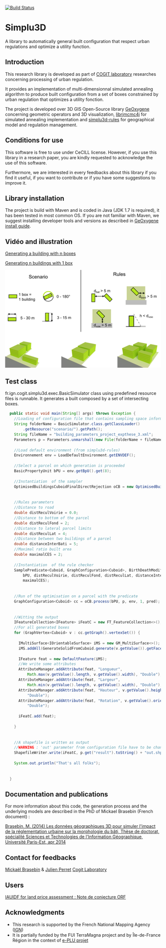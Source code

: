 [![Build Status](https://travis-ci.org/IGNF/simplu3D.svg?branch=master)](https://travis-ci.org/IGNF/simplu3D)

Simplu3D
============

A library to automatically general built configuration that respect urban regulations and optimize a utility function.


Introduction
---------------------

This research library is developed as part of [COGIT laboratory](http://recherche.ign.fr/labos/cogit/accueilCOGIT.php) researches concerning processing of urban regulation. 

It provides an implementation of multi-dimensionnal simulated annealing algorithm to produce built configuration from a set of boxes constrained by urban regulation that optimizes a utility fonction. 

The project is developed over 3D GIS Open-Source library [GeOxygene](http://oxygene-project.sourceforge.net) concerning geometric operators and 3D visualization, [librjmcmc4j](https://github.com/IGNF/librjmcmc4j) for simulated annealing implementation and [simplu3d-rules](https://github.com/IGNF/simplu3d-rules) for geographical model and regulation management.

Conditions for use
---------------------
This software is free to use under CeCILL license. However, if you use this library in a research paper, you are kindly requested to acknowledge the use of this software.

Furthermore, we are interested in every feedbacks about this library if you find it useful, if you want to contribute or if you have some suggestions to improve it.

Library installation
---------------------
The project is build with Maven and is coded in Java (JDK 1.7 is required), it has been tested in most common OS. If you are not familiar with Maven, we suggest installing developer tools and versions as described in [GeOxygene install guide](http://oxygene-project.sourceforge.net/documentation/developer/install.html).

Vidéo and illustration
---------------------
[Generating a building with n boxes](https://www.youtube.com/watch?v=dH9woKexsVw)

[Generating n buildings with 1 box](https://www.youtube.com/watch?v=LwsPW0rcB44)

![Different generations with various parcels](https://github.com/IGNF/simplu3D/blob/master/readme_images/simParc.png)

Test class
---------------------
fr.ign.cogit.simplu3d.exec.BasicSimulator class using predefined resource  files is runnable. It generates a built composed by a set of intersecting boxes.

```Java
  public static void main(String[] args) throws Exception {
    //Loading of configuration file that contains sampling space information and simulated annealing configuration 
    String folderName = BasicSimulator.class.getClassLoader()
        .getResource("scenario/").getPath();
    String fileName = "building_parameters_project_expthese_3.xml";
    Parameters p = Parameters.unmarshall(new File(folderName + fileName));

    //Load default environment (from simplu3d-rules)
    Environnement env = LoadDefaultEnvironment.getENVDEF();

    //Select a parcel on which generation is proceeded
    BasicPropertyUnit bPU = env.getBpU().get(8);

    //Instantiation  of the sampler
    OptimisedBuildingsCuboidFinalDirectRejection oCB = new OptimisedBuildingsCuboidFinalDirectRejection();

    
    //Rules parameters
    //Distance to road
    double distReculVoirie = 0.0;
    //Distance to bottom of the parcel
    double distReculFond = 2;
    //Distance to lateral parcel limits
    double distReculLat = 4;
    //Distance between two buildings of a parcel
    double distanceInterBati = 5;
    //Maximal ratio built area
    double maximalCES = 2;

    //Instantiation  of the rule checker 
    SamplePredicate<Cuboid, GraphConfiguration<Cuboid>, BirthDeathModification<Cuboid>> pred = new SamplePredicate<>(
        bPU, distReculVoirie, distReculFond, distReculLat, distanceInterBati,
        maximalCES);

  
    //Run of the optimisation on a parcel with the predicate
    GraphConfiguration<Cuboid> cc = oCB.process(bPU, p, env, 1, pred);

    
    //Witting the output
    IFeatureCollection<IFeature> iFeatC = new FT_FeatureCollection<>();
    //For all generated boxes
    for (GraphVertex<Cuboid> v : cc.getGraph().vertexSet()) {

      IMultiSurface<IOrientableSurface> iMS = new GM_MultiSurface<>();
      iMS.addAll(GenerateSolidFromCuboid.generate(v.getValue()).getFacesList());

      IFeature feat = new DefaultFeature(iMS);
      //We write some attributes
      AttributeManager.addAttribute(feat, "Longueur",
          Math.max(v.getValue().length, v.getValue().width), "Double");
      AttributeManager.addAttribute(feat, "Largeur",
          Math.min(v.getValue().length, v.getValue().width), "Double");
      AttributeManager.addAttribute(feat, "Hauteur", v.getValue().height,
          "Double");
      AttributeManager.addAttribute(feat, "Rotation", v.getValue().orientation,
          "Double");

      iFeatC.add(feat);

    }

    
    //A shapefile is written as output
    //WARNING : 'out' parameter from configuration file have to be change
    ShapefileWriter.write(iFeatC, p.get("result").toString() + "out.shp");

    System.out.println("That's all folks");


  }
```

Documentation and publications
---------------------
For more information about this code, the generation process and the underlying models are described in the PhD of Mickael Brasebin (French document) :

[Brasebin, M. (2014) Les données géographiques 3D pour simuler l'impact de la réglementation urbaine sur la morphologie du bâti, Thèse de doctorat, spécialité Sciences et Technologies de l'Information Géographique, Université Paris-Est, apr 2014](http://recherche.ign.fr/labos/cogit/publiCOGITDetail.php?idpubli=5016)

Contact for feedbacks
---------------------
[Mickaël Brasebin](http://recherche.ign.fr/labos/cogit/cv.php?nom=Brasebin) & [Julien Perret](http://recherche.ign.fr/labos/cogit/cv.php?prenom=Julien&nom=Perret)
[Cogit Laboratory](http://recherche.ign.fr/labos/cogit/accueilCOGIT.php)


Users
--------------------
[IAUIDF for land price assessment : Note de conjecture ORF](http://www.orf.asso.fr/uploads/attachements/orf_nc7_ok_lg.pdf)

Acknowledgments
---------------------

+ This research is supported by the French National Mapping Agency ([IGN](http://www.ign.fr))
+ It is partially funded by the FUI TerraMagna project and by Île-de-France
Région in the context of [e-PLU projet](www.e-PLU.fr)

